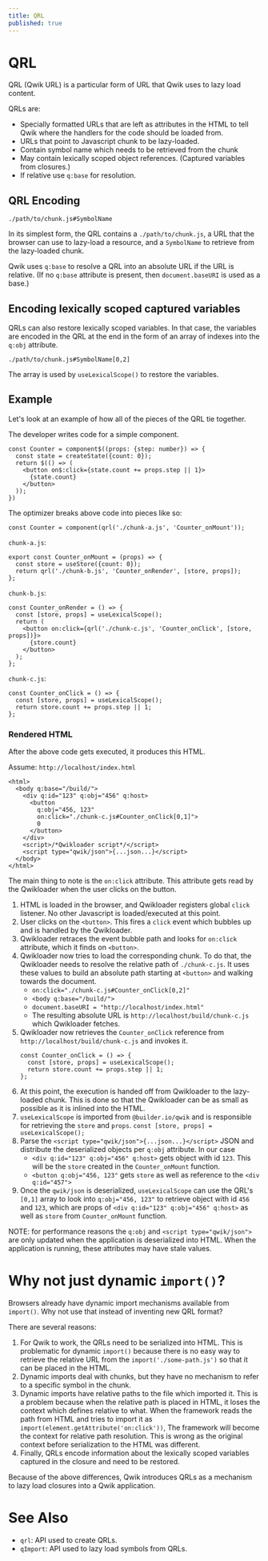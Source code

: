 ```yaml
---
title: QRL
published: true
---
```


# QRL

QRL (Qwik URL) is a particular form of URL that Qwik uses to lazy load content.

QRLs are:

- Specially formatted URLs that are left as attributes in the HTML to tell Qwik where the handlers for the code should be loaded from.
- URLs that point to Javascript chunk to be lazy-loaded.
- Contain symbol name which needs to be retrieved from the chunk
- May contain lexically scoped object references. (Captured variables from closures.)
- If relative use `q:base` for resolution.

## QRL Encoding

```
./path/to/chunk.js#SymbolName
```

In its simplest form, the QRL contains a `./path/to/chunk.js`, a URL that the browser can use to lazy-load a resource, and a `SymbolName` to retrieve from the lazy-loaded chunk.

Qwik uses `q:base` to resolve a QRL into an absolute URL if the URL is relative. (If no `q:base` attribute is present, then `document.baseURI` is used as a base.)

## Encoding lexically scoped captured variables

QRLs can also restore lexically scoped variables. In that case, the variables are encoded in the QRL at the end in the form of an array of indexes into the `q:obj` attribute.

```
./path/to/chunk.js#SymbolName[0,2]
```

The array is used by `useLexicalScope()` to restore the variables.

## Example

Let's look at an example of how all of the pieces of the QRL tie together.

The developer writes code for a simple component.

```typescript=
const Counter = component$((props: {step: number}) => {
  const state = createState({count: 0});
  return $(() => (
    <button on$:click={state.count += props.step || 1}>
      {state.count}
    </button>
  ));
})
```

The optimizer breaks above code into pieces like so:

```typescript=
const Counter = component(qrl('./chunk-a.js', 'Counter_onMount'));
```

`chunk-a.js`:

```typescript=
export const Counter_onMount = (props) => {
  const store = useStore({count: 0});
  return qrl('./chunk-b.js', 'Counter_onRender', [store, props]);
};
```

`chunk-b.js`:

```typescript=
const Counter_onRender = () => {
  const [store, props] = useLexicalScope();
  return (
    <button on:click={qrl('./chunk-c.js', 'Counter_onClick', [store, props])}>
      {store.count}
    </button>
  );
};
```

`chunk-c.js`:

```typescript=
const Counter_onClick = () => {
  const [store, props] = useLexicalScope();
  return store.count += props.step || 1;
};
```

### Rendered HTML

After the above code gets executed, it produces this HTML.

Assume: `http://localhost/index.html`

```htmlembedded=
<html>
  <body q:base="/build/">
    <div q:id="123" q:obj="456" q:host>
      <button
        q:obj="456, 123"
        on:click="./chunk-c.js#Counter_onClick[0,1]">
        0
      </button>
    </div>
    <script>/*Qwikloader script*/</script>
    <script type="qwik/json">{...json...}</script>
  </body>
</html>
```

The main thing to note is the `on:click` attribute. This attribute gets read by the Qwikloader when the user clicks on the button.

1. HTML is loaded in the browser, and Qwikloader registers global `click` listener. No other Javascript is loaded/executed at this point.
2. User clicks on the `<button>`. This fires a `click` event which bubbles up and is handled by the Qwikloader.
3. Qwikloader retraces the event bubble path and looks for `on:click` attribute, which it finds on `<button>`.
4. Qwikloader now tries to load the corresponding chunk. To do that, the Qwikloader needs to resolve the relative path of `./chunk-c.js`. It uses these values to build an absolute path starting at `<button>` and walking towards the document.
   - `on:click="./chunk-c.js#Counter_onClick[0,2]"`
   - `<body q:base="/build/">`
   - `document.baseURI = "http://localhost/index.html"`
   - The resulting absolute URL is `http://localhost/build/chunk-c.js` which Qwikloader fetches.
5. Qwikloader now retrieves the `Counter_onClick` reference from `http://localhost/build/chunk-c.js` and invokes it.
   ```typescript=
   const Counter_onClick = () => {
     const [store, props] = useLexicalScope();
     return store.count += props.step || 1;
   };
   ```
6. At this point, the execution is handed off from Qwikloader to the lazy-loaded chunk. This is done so that the Qwikloader can be as small as possible as it is inlined into the HTML.
7. `useLexicalScope` is imported from `@builder.io/qwik` and is responsible for retrieving the `store` and `props`.
   `const [store, props] = useLexicalScope();`
8. Parse the `<script type="qwik/json">{...json...}</script>` JSON and distribute the deserialized objects per `q:obj` attribute. In our case
   - `<div q:id="123" q:obj="456" q:host>` gets object with id `123`. This will be the `store` created in the `Counter_onMount` function.
   - `<button q:obj="456, 123"` gets `store` as well as reference to the `<div q:id="457">`
9. Once the `qwik/json` is deserialized, `useLexicalScope` can use the QRL's `[0,1]` array to look into `q:obj="456, 123"` to retrieve object with id `456` and `123`, which are props of `<div q:id="123" q:obj="456" q:host>` as well as `store` from `Counter_onMount` function.

NOTE: for performance reasons the `q:obj` and `<script type="qwik/json">` are only updated when the application is deserialized into HTML. When the application is running, these attributes may have stale values.

# Why not just dynamic `import()`?

Browsers already have dynamic import mechanisms available from `import()`. Why not use that instead of inventing new QRL format?

There are several reasons:

1. For Qwik to work, the QRLs need to be serialized into HTML. This is problematic for dynamic `import()` because there is no easy way to retrieve the relative URL from the `import('./some-path.js')` so that it can be placed in the HTML.
2. Dynamic imports deal with chunks, but they have no mechanism to refer to a specific symbol in the chunk.
3. Dynamic imports have relative paths to the file which imported it. This is a problem because when the relative path is placed in HTML, it loses the context which defines relative to what. When the framework reads the path from HTML and tries to import it as `import(element.getAttribute('on:click'))`, The framework will become the context for relative path resolution. This is wrong as the original context before serialization to the HTML was different.
4. Finally, QRLs encode information about the lexically scoped variables captured in the closure and need to be restored.

Because of the above differences, Qwik introduces QRLs as a mechanism to lazy load closures into a Qwik application.

# See Also

- `qrl`: API used to create QRLs.
- `qImport`: API used to lazy load symbols from QRLs.
